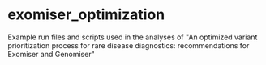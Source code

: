# exomiser_optimization
Example run files and scripts used in the analyses of "An optimized variant prioritization process for rare disease diagnostics: recommendations for Exomiser and Genomiser"
